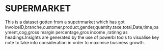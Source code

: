 # SUPERMARKET
This is  a dataset  gotten from a supetrmarket which has got InvoiceID,branche,customer,product,gender,quantity.taxe.total,Date,time,payment,cog,gross margin  percentage,gros income ,ratinng as  headings.Insights are generated by the use of  powerbi tools to  visualise key note to take  into  consideration  in  order to  maximise  business  growth.
